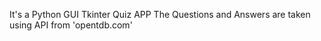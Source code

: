 It's a Python GUI Tkinter Quiz APP
The Questions and Answers are taken using API from 'opentdb.com'
